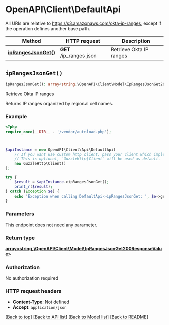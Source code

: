 # OpenAPI\Client\DefaultApi

All URIs are relative to https://s3.amazonaws.com/okta-ip-ranges, except if the operation defines another base path.

| Method | HTTP request | Description |
| ------------- | ------------- | ------------- |
| [**ipRangesJsonGet()**](DefaultApi.md#ipRangesJsonGet) | **GET** /ip_ranges.json | Retrieve Okta IP ranges |


## `ipRangesJsonGet()`

```php
ipRangesJsonGet(): array<string,\OpenAPI\Client\Model\IpRangesJsonGet200ResponseValue>
```

Retrieve Okta IP ranges

Returns IP ranges organized by regional cell names.

### Example

```php
<?php
require_once(__DIR__ . '/vendor/autoload.php');



$apiInstance = new OpenAPI\Client\Api\DefaultApi(
    // If you want use custom http client, pass your client which implements `GuzzleHttp\ClientInterface`.
    // This is optional, `GuzzleHttp\Client` will be used as default.
    new GuzzleHttp\Client()
);

try {
    $result = $apiInstance->ipRangesJsonGet();
    print_r($result);
} catch (Exception $e) {
    echo 'Exception when calling DefaultApi->ipRangesJsonGet: ', $e->getMessage(), PHP_EOL;
}
```

### Parameters

This endpoint does not need any parameter.

### Return type

[**array<string,\OpenAPI\Client\Model\IpRangesJsonGet200ResponseValue>**](../Model/IpRangesJsonGet200ResponseValue.md)

### Authorization

No authorization required

### HTTP request headers

- **Content-Type**: Not defined
- **Accept**: `application/json`

[[Back to top]](#) [[Back to API list]](../../README.md#endpoints)
[[Back to Model list]](../../README.md#models)
[[Back to README]](../../README.md)
